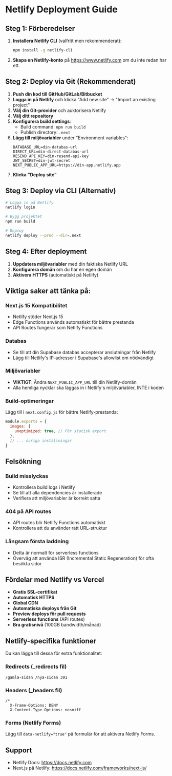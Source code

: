 # Netlify Deployment Guide

## Steg 1: Förberedelser

1. **Installera Netlify CLI** (valfritt men rekommenderat):
   ```bash
   npm install -g netlify-cli
   ```

2. **Skapa en Netlify-konto** på https://www.netlify.com om du inte redan har ett.

## Steg 2: Deploy via Git (Rekommenderat)

1. **Push din kod till GitHub/GitLab/Bitbucket**
2. **Logga in på Netlify** och klicka "Add new site" → "Import an existing project"
3. **Välj din Git-provider** och auktorisera Netlify
4. **Välj ditt repository**
5. **Konfigurera build settings**:
   - Build command: `npm run build`
   - Publish directory: `.next`
6. **Lägg till miljövariabler** under "Environment variables":
   ```
   DATABASE_URL=din-databas-url
   DIRECT_URL=din-direct-databas-url
   RESEND_API_KEY=din-resend-api-key
   JWT_SECRET=din-jwt-secret
   NEXT_PUBLIC_APP_URL=https://din-app.netlify.app
   ```
7. **Klicka "Deploy site"**

## Steg 3: Deploy via CLI (Alternativ)

```bash
# Logga in på Netlify
netlify login

# Bygg projektet
npm run build

# Deploy
netlify deploy --prod --dir=.next
```

## Steg 4: Efter deployment

1. **Uppdatera miljövariabler** med din faktiska Netlify URL
2. **Konfigurera domän** om du har en egen domän
3. **Aktivera HTTPS** (automatiskt på Netlify)

## Viktiga saker att tänka på:

### Next.js 15 Kompatibilitet
- Netlify stöder Next.js 15
- Edge Functions används automatiskt för bättre prestanda
- API Routes fungerar som Netlify Functions

### Databas
- Se till att din Supabase databas accepterar anslutningar från Netlify
- Lägg till Netlify's IP-adresser i Supabase's allowlist om nödvändigt

### Miljövariabler
- **VIKTIGT**: Ändra `NEXT_PUBLIC_APP_URL` till din Netlify-domän
- Alla hemliga nycklar ska läggas in i Netlify's miljövariabler, INTE i koden

### Build-optimeringar
Lägg till i `next.config.js` för bättre Netlify-prestanda:
```javascript
module.exports = {
  images: {
    unoptimized: true, // För statisk export
  },
  // ... övriga inställningar
}
```

## Felsökning

### Build misslyckas
- Kontrollera build logs i Netlify
- Se till att alla dependencies är installerade
- Verifiera att miljövariabler är korrekt satta

### 404 på API routes
- API routes blir Netlify Functions automatiskt
- Kontrollera att du använder rätt URL-struktur

### Långsam första laddning
- Detta är normalt för serverless functions
- Överväg att använda ISR (Incremental Static Regeneration) för ofta besökta sidor

## Fördelar med Netlify vs Vercel

- **Gratis SSL-certifikat**
- **Automatisk HTTPS**
- **Global CDN**
- **Automatiska deploys från Git**
- **Preview deploys för pull requests**
- **Serverless functions** (API routes)
- **Bra gratisnivå** (100GB bandwidth/månad)

## Netlify-specifika funktioner

Du kan lägga till dessa för extra funktionalitet:

### Redirects (_redirects fil)
```
/gamla-sidan /nya-sidan 301
```

### Headers (_headers fil)
```
/*
  X-Frame-Options: DENY
  X-Content-Type-Options: nosniff
```

### Forms (Netlify Forms)
Lägg till `data-netlify="true"` på formulär för att aktivera Netlify Forms.

## Support

- Netlify Docs: https://docs.netlify.com
- Next.js på Netlify: https://docs.netlify.com/frameworks/next-js/